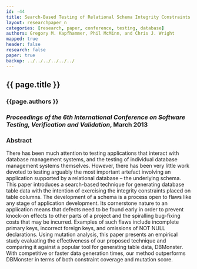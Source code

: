 ```yaml
---
id: -44 
title: Search-Based Testing of Relational Schema Integrity Constraints Across Multiple Database Management Systems
layout: researchpaper_n
categories: [research, paper, conference, testing, database]
authors: Gregory M. Kapfhammer, Phil McMinn, and Chris J. Wright 
mapped: true 
header: false 
research: false 
paper: true
backup: ../../../../../../
---
```


## {{ page.title }} [<i class="fa fa-download"></i>]({{site.baseurl}}download/research/papers/icst2013-kapfhammer-mcminn-wright.pdf "Download this Paper!")

### {{page.authors }}

### <em>Proceedings of the 6th International Conference on Software Testing, Verification and Validation</em>, March 2013

### Abstract

There has been much attention to testing applications that interact with database management systems, and the testing of
individual database management systems themselves. However, there has been very little work devoted to testing arguably
the most important artefact involving an application supported by a relational database – the underlying schema. This
paper introduces a search-based technique for generating database table data with the intention of exercising the
integrity constraints placed on table columns. The development of a schema is a process open to flaws like any stage of
application development. Its cornerstone nature to an application means that defects need to be found early in order to
prevent knock-on effects to other parts of a project and the spiralling bug-fixing costs that may be incurred. Examples
of such flaws include incomplete primary keys, incorrect foreign keys, and omissions of NOT NULL declarations. Using
mutation analysis, this paper presents an empirical study evaluating the effectiveness of our proposed technique and
comparing it against a popular tool for generating table data, DBMonster. With competitive or faster data generation
times, our method outperforms DBMonster in terms of both constraint coverage and mutation score.

